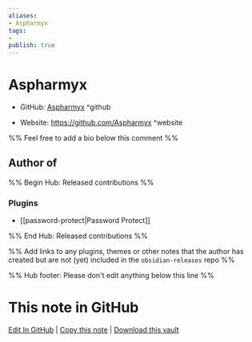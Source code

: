 ```yaml
---
aliases:
- Aspharmyx
tags:
- 
publish: true
---
```


# Aspharmyx

- GitHub: [Aspharmyx](https://github.com/Aspharmyx/) ^github
<!-- - Discord: `@` ^discord-->
- Website: <https://github.com/Aspharmyx> ^website
<!-- - [[Publish sites|Publish site]]: <https://> ^publish-->

%% Feel free to add a bio below this comment %%


## Author of

%% Begin Hub: Released contributions %%
### Plugins
- [[password-protect|Password Protect]]

%% End Hub: Released contributions %%

%% Add links to any plugins, themes or other notes that the author has created but are not (yet) included in the `obsidian-releases` repo %%

<!--
### Unlisted plugins
-->

<!--
### Others
-->

<!--
## Sponsor this author
-->

<!-- - [[GitHub sponsors]]: [Sponsor @Aspharmyx on GitHub Sponsors](https://github.com/sponsors/Aspharmyx) ^github-sponsor-->
<!-- - [[Buy me a coffee]]: <https://> ^buy-me-a-coffee-->
<!-- - [[PayPal]]: <https://> ^paypal-->
<!-- - [[Patreon]]: <https://> ^patreon-->

<!--
## Follow this author
-->

<!-- - [[YouTube Channels|On YouTube]]: <https://> ^youtube-->
<!-- - Twitter: <https://> ^twitter-->
<!-- - ... -->

%% Hub footer: Please don't edit anything below this line %%

# This note in GitHub

<span class="git-footer">[Edit In GitHub](https://github.dev/obsidian-community/obsidian-hub/blob/main/01%20-%20Community/People/Aspharmyx.md "git-hub-edit-note") | [Copy this note](https://raw.githubusercontent.com/obsidian-community/obsidian-hub/main/01%20-%20Community/People/Aspharmyx.md "git-hub-copy-note") | [Download this vault](https://github.com/obsidian-community/obsidian-hub/archive/refs/heads/main.zip "git-hub-download-vault") </span>
